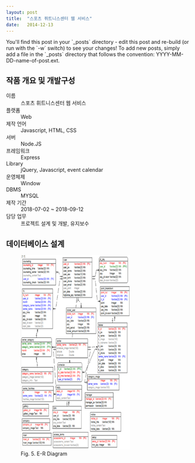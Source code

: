 ```yaml
---
layout: post
title:  "스포츠 퓌트니스센터 웹 서비스"
date:   2014-12-13
---
```


<p class="intro"><span class="dropcap">Y</span>ou'll find this post in your `_posts` directory - edit this post and re-build (or run with the `-w` switch) to see your changes! To add new posts, simply add a file in the `_posts` directory that follows the convention: YYYY-MM-DD-name-of-post.ext.</p>

## 작품 개요 및 개발구성

<dl>
  <dt>이름</dt>
  <dd>스포츠 휘트니스센터 웹 서비스</dd>
  <dt>플랫폼</dt>
  <dd>Web</dd>
  <dt>제작 언어</dt>
  <dd>Javascript, HTML, CSS</dd>
  <dt>서버</dt>
  <dd>Node.JS</dd>
  <dt>프레임워크</dt>
  <dd>Express</dd>
  <dt>Library</dt>
  <dd>jQuery, Javascript, event calendar</dd>
  <dt>운영체제</dt>
  <dd>Window</dd>
  <dt>DBMS</dt>
  <dd>MYSQL</dd>
  <dt>제작 기간</dt>
  <dd>2018-07-02 ~ 2018-09-12</dd>
  <dt>담당 업무</dt>
  <dd>프로젝트 설계 및 개발, 유지보수</dd>
</dl>

## 데이터베이스 설계

<figure>
    <img src="/assets/img/w_db.png" alt="" style="width:300px;">
     <figcaption>Fig. 5. E-R Diagram</figcaption>
</figure>
